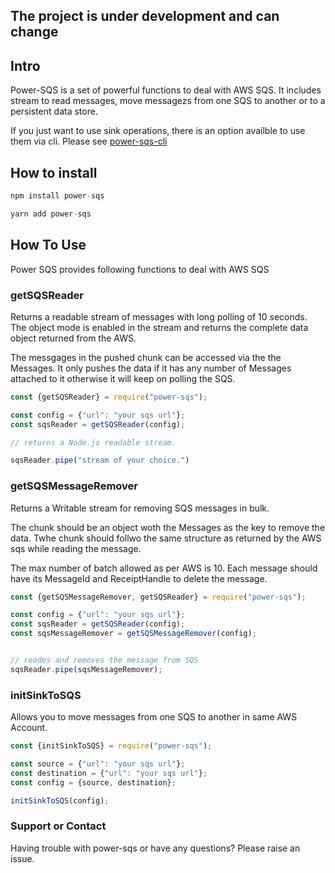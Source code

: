 ## The project is under development and can change

## Intro

Power-SQS is a set of powerful functions to deal with AWS SQS. It includes stream to read messages, move messagezs from one SQS to another or to a persistent data store.

If you just want to use sink operations, there is an option availble to use them via cli. Please see [power-sqs-cli](https://www.npmjs.com/package/power-sqs-cli)

## How to install

```javascript
npm install power-sqs
```

```javascript
yarn add power-sqs
```

## How To Use

Power SQS provides following functions to deal with AWS SQS

### getSQSReader
Returns a readable stream of messages with long polling of 10 seconds. The object mode is enabled in the stream and returns the complete data object returned from the AWS.

The messgages in the pushed chunk can be accessed via the the Messages. It only pushes the data if it has any number of Messages attached to it otherwise it will keep on polling the SQS.

```javascript
const {getSQSReader} = require("power-sqs");

const config = {"url": "your sqs url"};
const sqsReader = getSQSReader(config);

// returns a Node.js readable stream.

sqsReader.pipe("stream of your choice.")

```

### getSQSMessageRemover
Returns a Writable stream for removing SQS messages in bulk. 

The chunk should be an object woth the Messages as the key to remove the data. Twhe chunk should follwo the same structure as returned by the AWS sqs while reading the message.

The max number of batch allowed as per AWS is 10. Each message should have its MessageId and ReceiptHandle to delete the message.

```javascript
const {getSQSMessageRemover, getSQSReader} = require("power-sqs");

const config = {"url": "your sqs url"};
const sqsReader = getSQSReader(config);
const sqsMessageRemover = getSQSMessageRemover(config);


// reades and removes the message from SQS
sqsReader.pipe(sqsMessageRemover);

```

### initSinkToSQS
Allows you to move messages from one SQS to another in same AWS Account.

```javascript
const {initSinkToSQS} = require("power-sqs");

const source = {"url": "your sqs url"};
const destination = {"url": "your sqs url"};
const config = {source, destination};

initSinkToSQS(config);

```

### Support or Contact

Having trouble with power-sqs or have any questions? Please raise an issue.
